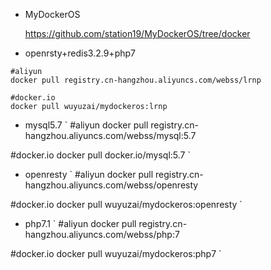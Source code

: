 - MyDockerOS

    https://github.com/station19/MyDockerOS/tree/docker

- openrsty+redis3.2.9+php7
```
#aliyun
docker pull registry.cn-hangzhou.aliyuncs.com/webss/lrnp

#docker.io
docker pull wuyuzai/mydockeros:lrnp
```
- mysql5.7
`
#aliyun
docker pull registry.cn-hangzhou.aliyuncs.com/webss/mysql:5.7

#docker.io
docker pull docker.io/mysql:5.7
`
- openresty
`
#aliyun
docker pull registry.cn-hangzhou.aliyuncs.com/webss/openresty

#docker.io
docker pull wuyuzai/mydockeros:openresty
`
- php7.1
`
#aliyun
docker pull registry.cn-hangzhou.aliyuncs.com/webss/php:7

#docker.io
docker pull wuyuzai/mydockeros:php7
`
